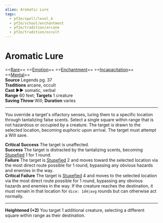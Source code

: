 ```yaml
---
alias: Aromatic Lure
tags:
  - pf2e/spell/level_4
  - pf2e/school/enchantment
  - pf2e/tradition/arcane
  - pf2e/tradition/occult
---
```


# Aromatic Lure

==[Rare](../../../Traits/Rare.md)== ==[Emotion](../../../Traits/Emotion.md)== ==[Enchantment](../../../Traits/Enchantment.md)== ==[Incapacitation](../../../Traits/Incapacitation.md)== ==[Mental](../../../Traits/Mental.md)==  
__Source__ Legends pg. 37  
**Traditions** arcane, occult  
**Cast** ►► somatic, verbal  
**Range** 60 feet; **Targets** 1 creature  
**Saving Throw** Will; **Duration** varies

---

You override a target's olfactory senses, luring them to a specific location through tantalizing false scents. Select a single square within range that is not hazardous or occupied by a creature. The target is drawn to the selected location, becoming euphoric upon arrival. The target must attempt a Will save.

**Critical Success** The target is unaffected.  
**Success** The target is distracted by the tantalizing scents, becoming [Stupefied](../../../Conditions/Stupefied.md) 1 for 1 round.  
**Failure** The target is [Stupefied](../../../Conditions/Stupefied.md) 2 and moves toward the selected location via the most direct route possible for 1 round, bypassing any obvious hazards and enemies in the way.  
**Critical Failure** The target is [Stupefied](../../../Conditions/Stupefied.md) 4 and moves to the selected location via the most direct route possible for 1 round, bypassing any obvious hazards and enemies in the way. If the creature reaches the destination, it must remain in that location for `dice: 1d4|avg` rounds but can otherwise act normally.

<hr>

**Heightened (+2)** You target 1 additional creature, selecting a different square within range as their destination.
